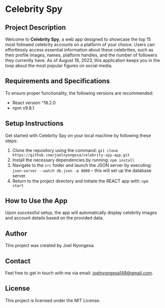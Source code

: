 # Celebrity Spy

## Project Description
Welcome to **Celebrity Spy**, a web app designed to showcase the top 15 most followed celebrity accounts on a platform of your choice. Users can effortlessly access essential information about these celebrities, such as their profile images, names, platform handles, and the number of followers they currently have. As of August 18, 2023, this application keeps you in the loop about the most popular figures on social media.

## Requirements and Specifications
To ensure proper functionality, the following versions are recommended:

- React version ^18.2.0
- npm v9.8.1

## Setup Instructions
Get started with Celebrity Spy on your local machine by following these steps:

1. Clone the repository using the command: `git clone https://github.com/joelnyongesa/celebrity-spy-app.git`
2. Install the necessary dependencies by running: `npm install`
3. Navigate to the `src` folder and launch the JSON server by executing: `json-server --watch db.json -p 8000` – this will set up the database server.
4. Return to the project directory and initiate the REACT app with: `npm start`

## How to Use the App
Upon successful setup, the app will automatically display celebrity images and account details based on the provided data.

## Author
This project was created by Joel Nyongesa.

## Contact
Feel free to get in touch with me via email: [joelnyongesa148@gmail.com](mailto:joelnyongesa148@gmail.com).

## License
This project is licensed under the MIT License.
